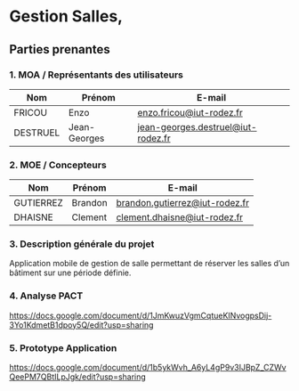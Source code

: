 # Gestion Salles,
## Parties prenantes
### 1. MOA / Représentants des utilisateurs

| Nom | Prénom |	E-mail |
|---|---|---|
 | FRICOU |	Enzo |	enzo.fricou@iut-rodez.fr |
 | DESTRUEL	| Jean-Georges |	jean-georges.destruel@iut-rodez.fr |
### 2. MOE / Concepteurs
 | Nom |	Prénom |	E-mail |
 |---|---|---|
 | GUTIERREZ |	Brandon |	brandon.gutierrez@iut-rodez.fr |
 | DHAISNE |	Clement |	clement.dhaisne@iut-rodez.fr |

### 3. Description générale du projet

Application mobile de gestion de salle permettant de réserver les salles d’un bâtiment sur une période définie.

### 4. Analyse PACT

https://docs.google.com/document/d/1JmKwuzVgmCqtueKINvogpsDij-3Yo1KdmetB1dpoy5Q/edit?usp=sharing

### 5. Prototype Application

https://docs.google.com/document/d/1b5ykWvh_A6yL4gP9v3IJBpZ_CZWvQeePM7QBtILpJgk/edit?usp=sharing

